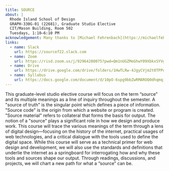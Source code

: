 ```yaml
---
title: SOURCE
about: |
  Rhode Island School of Design
  GRAPH-330G-01 (22681), Graduate Studio Elective
  CIT/Mason Building, Room 502
  Tuesdays, 1:10–6:10 PM
acknowledgement: Many thanks to [Michael Fehrenbach](https://michaelfehrenbach.com/), [Laurel Schwulst](https://www.laurel.world/), [David Reinfurt](http://www.davidreinfurt.com/), and [Nazlı Ercan](https://nazli-ercan.com/) for words of wisdom, advice, code, and more to help shape this course.
links:
  - name: Slack
    url: https://sourcef22.slack.com
  - name: Zoom
    url: https://risd.zoom.us/j/92964280075?pwd=Qm1nUGZMeGhwY09XbkxSYVg1TUZQZz09
  - name: Drive
    url: https://drive.google.com/drive/folders/1HwTLRw-4JgyCVjm2t0TPPofEdl3cYUNi?usp=sharing
  - name: Syllabus
    url: https://docs.google.com/document/d/10pO-6spg9bbZwRMAROQ0dhqmqibWVXVQy00xdJ__fTI/edit?usp=sharing
---
```


This graduate-level studio elective course will focus on the term “source” and its multiple meanings as a line of inquiry throughout the semester. A "source of truth" is the singular point which defines a piece of information. "Source code" is the origin from which a website or program is created. "Source material" refers to collateral that forms the basis for output. The notion of a "source" plays a significant role in how we design and produce work. This course will trace the various meanings of the term through a lens of digital design—focusing on the history of the internet, practical usages of web technologies, and a critical dialogue with the tools used to define the digital space. While this course will serve as a technical primer for web design and development, we will also use the standards and definitions that underlie the internet as a springboard for interrogating how and why these tools and sources shape our output. Through readings, discussions, and projects, we will chart a new path for what a “source” can be.